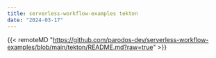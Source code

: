 ```yaml
---
title: serverless-workflow-examples tekton
date: "2024-03-17"
---
```


{{< remoteMD "https://github.com/parodos-dev/serverless-workflow-examples/blob/main/tekton/README.md?raw=true" >}}

